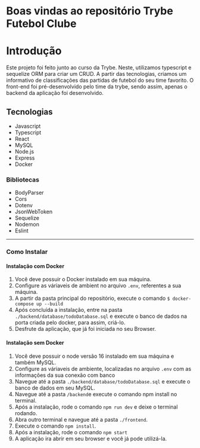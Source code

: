 # Boas vindas ao repositório Trybe Futebol Clube



Introdução
=============
Este projeto foi feito junto ao curso da Trybe. Neste, utilizamos typescript e sequelize ORM para criar um CRUD. A partir das tecnologias, criamos um informativo de classificações das partidas de futebol do seu time favorito. O front-end foi pré-desenvolvido pelo time da trybe, sendo assim, apenas o backend da aplicação foi desenvolvido.

Tecnologias
-------------
- Javascript
- Typescript
- React
- MySQL
- Node.js
- Express
- Docker


### Bibliotecas

- BodyParser
- Cors
- Dotenv
- JsonWebToken
- Sequelize
- Nodemon
- Eslint
----

### Como Instalar

#### Instalação com Docker
1. Você deve possuir o Docker instalado em sua máquina.
2. Configure as váriaveis de ambient no arquivo `.env`, referentes a sua máquina.
3. A partir da pasta principal do repositório, execute o comando `$ docker-compose up --build`
4. Após concluída a instalação, entre na pasta `./backend/database/todoDatabase.sql` e execute o banco de dados na porta criada pelo docker, para assim, criá-lo.
5. Desfrute da aplicação, que já foi iniciada no seu Browser.

#### Instalação sem Docker

1. Você deve possuir o node versão 16 instalado em sua máquina e também MySQL.
2. Configure as váriaveis de ambiente, localizadas no arquivo `.env` com as informações da sua conexão com banco
3. Navegue até a pasta `./backend/database/todoDatabase.sql` e execute o banco de dados em seu MySQL.
4. Navegue até a pasta `/backend`e execute o comando npm install no terminal.
5. Após a instalação, rode o comando `npm run dev` e deixe o terminal rodando.
6. Abra outro terminal e navegue até a pasta `./frontend`.
7. Execute o comando `npm install`.
8. Após a instalação, rode o comando `npm start`
9. A aplicação ira abrir em seu browser e você já pode utilizá-la.
